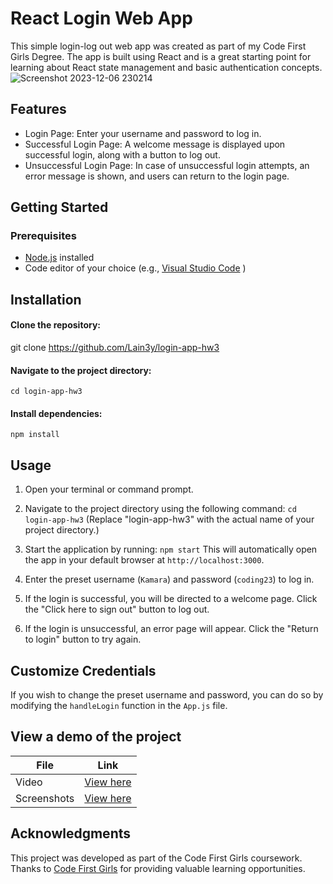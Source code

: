
# React Login Web App

This simple login-log out web app was created as part of my Code First Girls Degree. The app is built using React and is a great starting point for learning about React state management and basic authentication concepts.
![Screenshot 2023-12-06 230214](https://github.com/Lain3y/login-app-hw3/assets/132710326/d3f4b75d-bb80-45ac-92a5-95ddaf430021)


## Features
- Login Page: Enter your username and password to log in.
- Successful Login Page: A welcome message is displayed upon successful login, along with a button to log out.
- Unsuccessful Login Page: In case of unsuccessful login attempts, an error message is shown, and users can return to the login page.

## Getting Started
### Prerequisites

- [Node.js](https://nodejs.org/en/) installed
- Code editor of your choice (e.g., [Visual Studio Code](https://code.visualstudio.com/) )

## Installation

#### Clone the repository:
git clone  https://github.com/Lain3y/login-app-hw3

#### Navigate to the project directory:
`cd login-app-hw3` 

#### Install dependencies:
`npm install` 

## Usage
1.  Open your terminal or command prompt.
2.  Navigate to the project directory using the following command:
 `cd login-app-hw3`  (Replace "login-app-hw3" with the actual name of your project directory.)
3.  Start the application by running:  `npm start`  This will automatically open the app in your default browser at `http://localhost:3000`.
    
4.  Enter the preset username (`Kamara`) and password (`coding23`) to log in.
5.  If the login is successful, you will be directed to a welcome page. Click the "Click here to sign out" button to log out.
6.  If the login is unsuccessful, an error page will appear. Click the "Return to login" button to try again.

## Customize Credentials

If you wish to change the preset username and password, you can do so by modifying the `handleLogin` function in the `App.js` file.

## View a demo of the project

| File    | Link |
| -------- | ------- |
| Video  |[View here](https://www.canva.com/design/DAF2PUpVuDY/O47iYAc_lK2LPWnaRE3MSg/watch?utm_content=DAF2PUpVuDY&utm_campaign=designshare&utm_medium=link&utm_source=editor)    |
| Screenshots | [View here](https://www.canva.com/design/DAF2P3IDqc0/7ozHaJi53g2u-O2fWgI9gg/view?utm_content=DAF2P3IDqc0&utm_campaign=designshare&utm_medium=link&utm_source=editor)     |

## Acknowledgments
This project was developed as part of the Code First Girls coursework.
Thanks to [Code First Girls](https://codefirstgirls.com/) for providing valuable learning opportunities.



